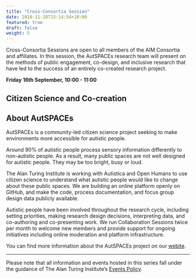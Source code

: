 ```yaml
---
title: "Cross-Consortia Session"
date: 2018-11-28T15:14:54+10:00
featured: true
draft: false
weight: 5
---
```

Cross-Consortia Sessions are open to all members of the AIM Consortia and affiliates. In this session, the AutSPACEs research team will present on the methods of public engagement, co-design, and inclusive research that have led to the success of an entirely co-created research project. 

**Friday 16th September, 10:00 - 11:00**

## Citizen Science and Co-creation



## About AutSPACEs

AutSPACEs is a community-led citizen science project seeking to make environments more accessible for autistic people.

Around 90% of autistic people process sensory information differently to non-autistic people. As a result, many public spaces are not well designed for autistic people. They may be too bright, busy or loud.

The Alan Turing Institute is working with Autistica and Open Humans to use citizen science to understand what autistic people would like to change about these public spaces. We are building an online platform openly on GitHub, and make the code, process documentation, and focus group design data publicly available.

Autistic people have been involved throughout the research cycle, including setting priorities, making research design decisions, interpreting data, and co-authoring and co-presenting work. We run Collaboration Sessions twice per month to welcome new members and provide support for ongoing initiatives including online moderation and platform infrastructure.

You can find more information about the AutSPACEs project on our [webite](https://www.turing.ac.uk/research/research-projects/citizen-science-platform-autistica).

---

Please note that all information and events hosted in this series fall under the guidance of The Alan Turing Institute’s [Events Policy](https://www.turing.ac.uk/events/policies-and-guidelines).
